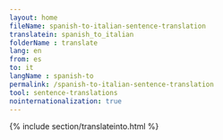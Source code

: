 ```yaml
---
layout: home
fileName: spanish-to-italian-sentence-translation
translatein: spanish_to_italian
folderName : translate
lang: en
from: es
to: it
langName : spanish-to
permalink: /spanish-to-italian-sentence-translation
tool: sentence-translations
nointernationalization: true
---
```

{% include section/translateinto.html %}
